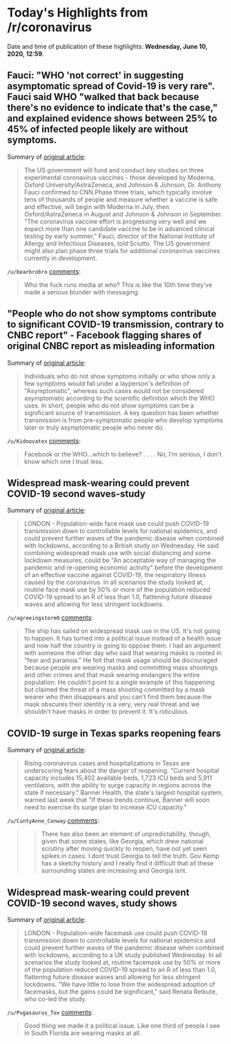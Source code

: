 # Today's Highlights from /r/coronavirus

Date and time of publication of these highlights: **Wednesday, June 10, 2020, 12:59**.

## Fauci: "WHO 'not correct' in suggesting asymptomatic spread of Covid-19 is very rare". Fauci said WHO "walked that back because there's no evidence to indicate that's the case," and explained evidence shows between 25% to 45% of infected people likely are without symptoms.

Summary of [original article](https://edition.cnn.com/world/live-news/coronavirus-pandemic-06-10-20-intl/h_3cd73ecd8ce1910f69541e91534e39bc):

> The US government will fund and conduct key studies on three experimental coronavirus vaccines - those developed by Moderna, Oxford University/AstraZeneca, and Johnson & Johnson, Dr. Anthony Fauci confirmed to CNN.Phase three trials, which typically involve tens of thousands of people and measure whether a vaccine is safe and effective, will begin with Moderna in July, then Oxford/AstraZeneca in August and Johnson & Johnson in September. "The coronavirus vaccine effort is progressing very well and we expect more than one candidate vaccine to be in advanced clinical testing by early summer," Fauci, director of the National Institute of Allergy and Infectious Diseases, told Sciutto. The US government might also plan phase three trials for additional coronavirus vaccines currently in development.

`/u/bearbrobro` [comments](https://www.reddit.com/r/Coronavirus/comments/h0a6a3/fauci_who_not_correct_in_suggesting_asymptomatic/):

> Who the fuck runs media at who? This is like the 10th time they've made a serious blunder with messaging.

## "People who do not show symptoms contribute to significant COVID-19 transmission, contrary to CNBC report" - Facebook flagging shares of original CNBC report as misleading information

Summary of [original article](https://healthfeedback.org/evaluation/people-who-do-not-show-symptoms-contribute-to-significant-covid-19-transmission-contrary-to-cnbc-report/):

> Individuals who do not show symptoms initially or who show only a few symptoms would fall under a layperson's definition of "Asymptomatic", whereas such cases would not be considered asymptomatic according to the scientific definition which the WHO uses. In short, people who do not show symptoms can be a significant source of transmission. A key question has been whether transmission is from pre-symptomatic people who develop symptoms later or truly asymptomatic people who never do.

`/u/Kidnovatex` [comments](https://www.reddit.com/r/Coronavirus/comments/h085zz/people_who_do_not_show_symptoms_contribute_to/):

> Facebook or the WHO...which to believe?   .  .  .  .  No, I'm serious, I don't know which one I trust less.

## Widespread mask-wearing could prevent COVID-19 second waves-study

Summary of [original article](https://uk.reuters.com/article/uk-health-coronavirus-masks-study/widespread-mask-wearing-could-prevent-covid-19-second-waves-study-idUKKBN23G38L?il=0):

> LONDON - Population-wide face mask use could push COVID-19 transmission down to controllable levels for national epidemics, and could prevent further waves of the pandemic disease when combined with lockdowns, according to a British study on Wednesday. He said combining widespread mask use with social distancing and some lockdown measures, could be "An acceptable way of managing the pandemic and re-opening economic activity" before the development of an effective vaccine against COVID-19, the respiratory illness caused by the coronavirus. In all scenarios the study looked at, routine face mask use by 50% or more of the population reduced COVID-19 spread to an R of less than 1.0, flattening future disease waves and allowing for less stringent lockdowns.

`/u/agreeingstorm9` [comments](https://www.reddit.com/r/Coronavirus/comments/h07c75/widespread_maskwearing_could_prevent_covid19/):

> The ship has sailed on widespread mask use in the US.  It's not going to happen.  It has turned into a political issue instead of a health issue and now half the country is going to oppose them.  I had an argument with someone the other day who said that wearing masks is rooted in "fear and paranoia."  He felt that mask usage should be discouraged because people are wearing masks and committing mass shootings and other crimes and that mask wearing endangers the entire population.  He couldn't point to a single example of this happening but claimed the threat of a mass shooting committed by a mask wearer who then disappears and you can't find them because the mask obscures their identity is a very, very real threat and we shouldn't have masks in order to prevent it.  It's ridiculous.

## COVID-19 surge in Texas sparks reopening fears

Summary of [original article](https://thehill.com/homenews/coronavirus-report/501969-texas-coronavirus-case-surge-sparks-fears-amid-reopening):

> Rising coronavirus cases and hospitalizations in Texas are underscoring fears about the danger of reopening. "Current hospital capacity includes 15,402 available beds, 1,723 ICU beds and 5,911 ventilators, with the ability to surge capacity in regions across the state if necessary." Banner Health, the state's largest hospital system, warned last week that "If these trends continue, Banner will soon need to exercise its surge plan to increase ICU capacity."

`/u/CuntyAnne_Conway` [comments](https://www.reddit.com/r/Coronavirus/comments/h09imv/covid19_surge_in_texas_sparks_reopening_fears/):

> >There has also been an element of unpredictability, though, given that some states, like Georgia, which drew national scrutiny after moving quickly to reopen, have not yet seen spikes in cases.  I dont trust Georgia to tell the truth. Gov Kemp has a sketchy history and I really find it difficult that all these surrounding states are increasing and Georgia isnt.

## Widespread mask-wearing could prevent COVID-19 second waves, study shows

Summary of [original article](https://www.reuters.com/article/us-health-coronavirus-masks-study/widespread-mask-wearing-could-prevent-covid-19-second-waves-study-shows-idUSKBN23G37V):

> LONDON - Population-wide facemask use could push COVID-19 transmission down to controllable levels for national epidemics and could prevent further waves of the pandemic disease when combined with lockdowns, according to a UK study published Wednesday. In all scenarios the study looked at, routine facemask use by 50% or more of the population reduced COVID-19 spread to an R of less than 1.0, flattening future disease waves and allowing for less stringent lockdowns. "We have little to lose from the widespread adoption of facemasks, but the gains could be significant," said Renata Retkute, who co-led the study.

`/u/Pugasaurus_Tex` [comments](https://www.reddit.com/r/Coronavirus/comments/h001cp/widespread_maskwearing_could_prevent_covid19/):

> Good thing we made it a political issue. Like one third of people I see in South Florida are wearing masks at all.

